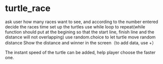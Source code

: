 # turtle_race

ask user how many races want to see, and according to the number entered decide the races time
set up the turtles
use while loop to repeat(while function should put at the begining so that the start line, finish line and the distance will not overlapping)
use random.choice to let turtle move random distance
Show the distance and winner in the screen（to add data, use +）

The instant speed of the turtle can be added, help player choose the faster one.

